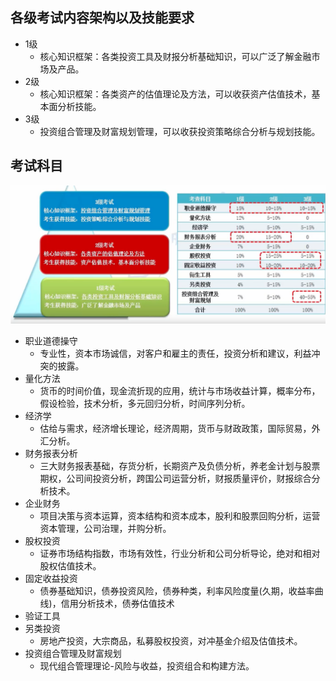 ## 各级考试内容架构以及技能要求

* 1级
  * 核心知识框架：各类投资工具及财报分析基础知识，可以广泛了解金融市场及产品。
* 2级 
  * 核心知识框架：各类资产的估值理论及方法，可以收获资产估值技术，基本面分析技能。
* 3级
  * 投资组合管理及财富规划管理，可以收获投资策略综合分析与规划技能。

## 考试科目
![技能图](/assets/CFA考试课程和技能.png)

- 职业道德操守
  - 专业性，资本市场诚信，对客户和雇主的责任，投资分析和建议，利益冲突的披露。
- 量化方法
  - 货币的时间价值，现金流折现的应用，统计与市场收益计算，概率分布，假设检验，技术分析，多元回归分析，时间序列分析。
- 经济学
  - 估给与需求，经济增长理论，经济周期，货币与财政政策，国际贸易，外汇分析。
- 财务报表分析
  - 三大财务报表基础，存货分析，长期资产及负债分析，养老金计划与股票期权，公司间投资分析，跨国公司运营分析，财报质量评价，财报综合分析技术。
- 企业财务
  - 项目决策与资本运算，资本结构和资本成本，股利和股票回购分析，运营资本管理，公司治理，并购分析。
- 股权投资
  - 证券市场结构指数，市场有效性，行业分析和公司分析导论，绝对和相对股权估值技术。
- 固定收益投资
  - 债券基础知识，债券投资风险，债券种类，利率风险度量(久期，收益率曲线)，信用分析技术，债券估值技术
- 验证工具
- 另类投资
  - 房地产投资，大宗商品，私募股权投资，对冲基金介绍及估值技术。
- 投资组合管理及财富规划
  - 现代组合管理理论-风险与收益，投资组合和构建方法。



